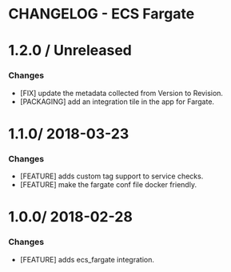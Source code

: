 # CHANGELOG - ECS Fargate

1.2.0 / Unreleased
==================

### Changes

* [FIX] update the metadata collected from Version to Revision.
* [PACKAGING] add an integration tile in the app for Fargate.

1.1.0/ 2018-03-23
==================

### Changes

* [FEATURE] adds custom tag support to service checks.
* [FEATURE] make the fargate conf file docker friendly.

1.0.0/ 2018-02-28
==================

### Changes

* [FEATURE] adds ecs_fargate integration.

